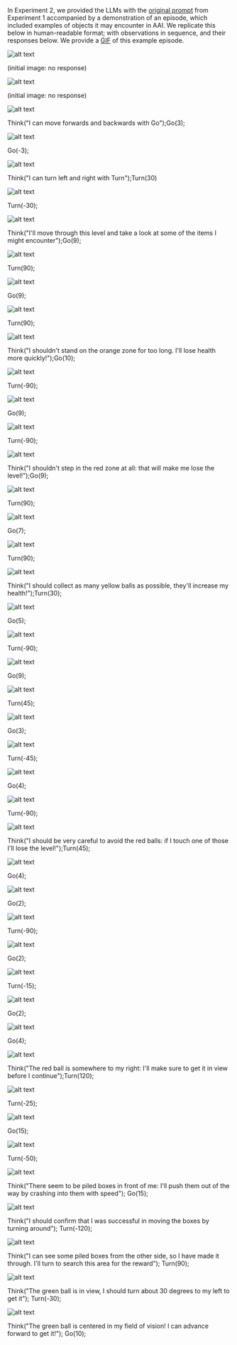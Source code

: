 In Experiment 2, we provided the LLMs with the [original prompt](prompt-experiment1.md) from Experiment 1 accompanied by a demonstration of an episode, which included examples of objects it may encounter in AAI. We replicate this below in human-readable format; with observations in sequence, and their responses below. We provide a [GIF](prompt-experiment2.gif) of this example episode.

![alt text](prompt-experiment2-images/obs-0.0.jpg)

(initial image: no response)

![alt text](prompt-experiment2-images/obs-0.1.jpg)

(initial image: no response) 

![alt text](prompt-experiment2-images/obs-0.2.jpg)

Think("I can move forwards and backwards with Go");Go(3);

![alt text](prompt-experiment2-images/obs-1.3.jpg)

Go(-3);

![alt text](prompt-experiment2-images/obs-2.3.jpg)

Think("I can turn left and right with Turn");Turn(30)

![alt text](prompt-experiment2-images/obs-3.5.jpg)

Turn(-30);

![alt text](prompt-experiment2-images/obs-4.5.jpg)

Think("I'll move through this level and take a look at some of the items I might encounter");Go(9);

![alt text](prompt-experiment2-images/obs-5.9.jpg)

Turn(90);

![alt text](prompt-experiment2-images/obs-6.15.jpg)

Go(9);

![alt text](prompt-experiment2-images/obs-7.9.jpg)

Turn(90);

![alt text](prompt-experiment2-images/obs-8.15.jpg)

Think("I shouldn't stand on the orange zone for too long. I'll lose health more quickly!");Go(10);

![alt text](prompt-experiment2-images/obs-9.10.jpg)

Turn(-90);

![alt text](prompt-experiment2-images/obs-10.15.jpg)

Go(9);

![alt text](prompt-experiment2-images/obs-11.9.jpg)

Turn(-90);

![alt text](prompt-experiment2-images/obs-12.15.jpg)

Think("I shouldn't step in the red zone at all: that will make me lose the level!");Go(9);

![alt text](prompt-experiment2-images/obs-13.9.jpg)

Turn(90);

![alt text](prompt-experiment2-images/obs-14.15.jpg)

Go(7);

![alt text](prompt-experiment2-images/obs-15.7.jpg)

Turn(90);

![alt text](prompt-experiment2-images/obs-16.15.jpg)

Think("I should collect as many yellow balls as possible, they'll increase my health!");Turn(30);

![alt text](prompt-experiment2-images/obs-17.5.jpg)

Go(5);

![alt text](prompt-experiment2-images/obs-18.5.jpg)

Turn(-90);

![alt text](prompt-experiment2-images/obs-19.15.jpg)

Go(9);

![alt text](prompt-experiment2-images/obs-20.9.jpg)

Turn(45);

![alt text](prompt-experiment2-images/obs-21.7.jpg)

Go(3);

![alt text](prompt-experiment2-images/obs-22.3.jpg)

Turn(-45);

![alt text](prompt-experiment2-images/obs-23.7.jpg)

Go(4);

![alt text](prompt-experiment2-images/obs-24.4.jpg)

Turn(-90);

![alt text](prompt-experiment2-images/obs-25.15.jpg)

Think("I should be very careful to avoid the red balls: if I touch one of those I'll lose the level!");Turn(45);

![alt text](prompt-experiment2-images/obs-26.7.jpg)

Go(4);

![alt text](prompt-experiment2-images/obs-27.4.jpg)

Go(2);

![alt text](prompt-experiment2-images/obs-28.2.jpg)

Turn(-90);

![alt text](prompt-experiment2-images/obs-29.15.jpg)

Go(2);

![alt text](prompt-experiment2-images/obs-30.2.jpg)

Turn(-15);

![alt text](prompt-experiment2-images/obs-31.2.jpg)

Go(2);

![alt text](prompt-experiment2-images/obs-32.2.jpg)

Go(4);

![alt text](prompt-experiment2-images/obs-33.4.jpg)

Think("The red ball is somewhere to my right: I'll make sure to get it in view before I continue");Turn(120);

![alt text](prompt-experiment2-images/obs-34.20.jpg)

Turn(-25);

![alt text](prompt-experiment2-images/obs-35.4.jpg)

Go(15);

![alt text](prompt-experiment2-images/obs-36.15.jpg)

Turn(-50);

![alt text](prompt-experiment2-images/obs-37.8.jpg)

Think("There seem to be piled boxes in front of me: I'll push them out of the way by crashing into them with speed"); Go(15);

![alt text](prompt-experiment2-images/obs-38.15.jpg)

Think("I should confirm that I was successful in moving the boxes by turning around"); Turn(-120);

![alt text](prompt-experiment2-images/obs-39.20.jpg)

Think("I can see some piled boxes from the other side, so I have made it through. I'll turn to search this area for the reward"); Turn(90);

![alt text](prompt-experiment2-images/obs-40.15.jpg)

Think("The green ball is in view, I should turn about 30 degrees to my left to get it"); Turn(-30);

![alt text](prompt-experiment2-images/obs-41.5.jpg)

Think("The green ball is centered in my field of vision! I can advance forward to get it!"); Go(10);




